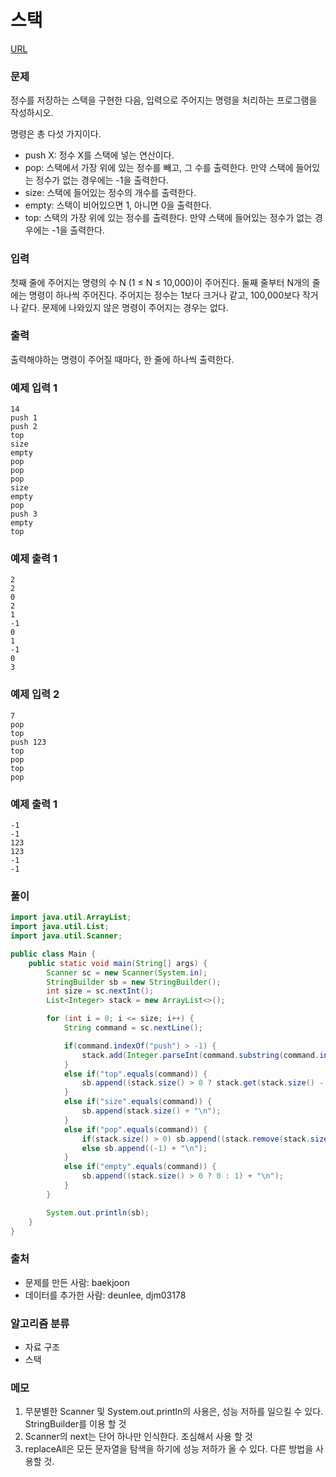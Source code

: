 스택
=============
[URL](https://www.acmicpc.net/problem/10828)

### 문제
정수를 저장하는 스택을 구현한 다음, 입력으로 주어지는 명령을 처리하는 프로그램을 작성하시오.

명령은 총 다섯 가지이다.
- push X: 정수 X를 스택에 넣는 연산이다.
- pop: 스택에서 가장 위에 있는 정수를 빼고, 그 수를 출력한다. 만약 스택에 들어있는 정수가 없는 경우에는 -1을 출력한다.
- size: 스택에 들어있는 정수의 개수를 출력한다.
- empty: 스택이 비어있으면 1, 아니면 0을 출력한다.
- top: 스택의 가장 위에 있는 정수를 출력한다. 만약 스택에 들어있는 정수가 없는 경우에는 -1을 출력한다.

### 입력
첫째 줄에 주어지는 명령의 수 N (1 ≤ N ≤ 10,000)이 주어진다. 둘째 줄부터 N개의 줄에는 명령이 하나씩 주어진다. 주어지는 정수는 1보다 크거나 같고, 100,000보다 작거나 같다. 문제에 나와있지 않은 명령이 주어지는 경우는 없다.

### 출력
출력해야하는 명령이 주어질 때마다, 한 줄에 하나씩 출력한다.

### 예제 입력 1
```
14
push 1
push 2
top
size
empty
pop
pop
pop
size
empty
pop
push 3
empty
top
```

### 예제 출력 1
```
2
2
0
2
1
-1
0
1
-1
0
3
```

### 예제 입력 2
```
7
pop
top
push 123
top
pop
top
pop
```

### 예제 출력 1
```
-1
-1
123
123
-1
-1
```

### 풀이
```java
import java.util.ArrayList;
import java.util.List;
import java.util.Scanner;

public class Main {
    public static void main(String[] args) {
        Scanner sc = new Scanner(System.in);
        StringBuilder sb = new StringBuilder();
        int size = sc.nextInt();
        List<Integer> stack = new ArrayList<>();

        for (int i = 0; i <= size; i++) {
            String command = sc.nextLine();

            if(command.indexOf("push") > -1) {
                stack.add(Integer.parseInt(command.substring(command.indexOf(" ")+1, command.length())));
            }
            else if("top".equals(command)) {
                sb.append((stack.size() > 0 ? stack.get(stack.size() - 1) : -1) + "\n");
            }
            else if("size".equals(command)) {
                sb.append(stack.size() + "\n");
            }
            else if("pop".equals(command)) {
                if(stack.size() > 0) sb.append((stack.remove(stack.size() - 1)) + "\n");
                else sb.append((-1) + "\n");
            }
            else if("empty".equals(command)) {
                sb.append((stack.size() > 0 ? 0 : 1) + "\n");
            }
        }

        System.out.println(sb);
    }
}
```

### 출처
- 문제를 만든 사람: baekjoon
- 데이터를 추가한 사람: deunlee, djm03178

### 알고리즘 분류 
- 자료 구조
- 스택

### 메모
1. 무분별한 Scanner 및 System.out.println의 사용은, 성능 저하를 일으킬 수 있다. StringBuilder를 이용 할 것
2. Scanner의 next는 단어 하나만 인식한다. 조심해서 사용 할 것
3. replaceAll은 모든 문자열을 탐색을 하기에 성능 저하가 올 수 있다. 다른 방법을 사용할 것.
